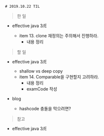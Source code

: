     # 2019.10.22 TIL

> 한 일

- effective java 3/E

    - item 13. clone 재정의는 주의해서 진행하라.
        - 내용 정리

> 할 일

- effective java 3/E
    - shallow vs deep copy
    - item 14. Comparable을 구현할지 고려하라.
        - 내용 정리
        - examCode 작성

- blog
    - hashcode 충돌을 막으려면?

> 참고

- effective java 3/E

